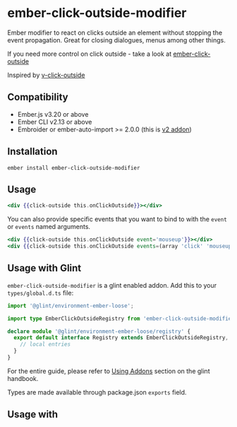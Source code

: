 ember-click-outside-modifier
==============================================================================

Ember modifier to react on clicks outside an element without stopping the event propagation. Great for closing dialogues, menus among other things.

If you need more control on click outside - take a look at [ember-click-outside](https://github.com/zeppelin/ember-click-outside)

Inspired by [v-click-outside](https://github.com/ndelvalle/v-click-outside)

Compatibility
------------------------------------------------------------------------------

* Ember.js v3.20 or above
* Ember CLI v2.13 or above
* Embroider or ember-auto-import >= 2.0.0 (this is [v2 addon](https://emberjs.github.io/rfcs/0507-embroider-v2-package-format.html))


Installation
------------------------------------------------------------------------------

```
ember install ember-click-outside-modifier
```


Usage
------------------------------------------------------------------------------

```hbs
<div {{click-outside this.onClickOutside}}></div>
```

You can also provide specific events that you want to bind to with the `event` or `events` named arguments.

```hbs
<div {{click-outside this.onClickOutside event='mouseup'}}></div>
<div {{click-outside this.onClickOutside events=(array 'click' 'mouseup')}}></div>
```

## Usage with Glint

`ember-click-outside-modifier` is a glint enabled addon. Add this to your
`types/global.d.ts` file:

```ts
import '@glint/environment-ember-loose';

import type EmberClickOutsideRegistry from 'ember-click-outside-modifier/template-registry';

declare module '@glint/environment-ember-loose/registry' {
  export default interface Registry extends EmberClickOutsideRegistry, /* other addon registries */ {
    // local entries
  }
}
```

For the entire guide, please refer to [Using
Addons](https://typed-ember.gitbook.io/glint/environments/ember/using-addons#using-glint-enabled-addons)
section on the glint handbook.

Types are made available through package.json `exports` field.

## Usage with <template> tag

For usage in `gts` or `gjs` files, modifier are exported from the index:

```gts
import { clickOutside } from 'ember-truth-helpers';

<template>
  <div {{clickOutside this.handleClickOutside}}>
    Lorem ipsum.
  </div>
</template>
```

Contributing
------------------------------------------------------------------------------

See the [Contributing](CONTRIBUTING.md) guide for details.


License
------------------------------------------------------------------------------

This project is licensed under the [MIT License](LICENSE.md).
